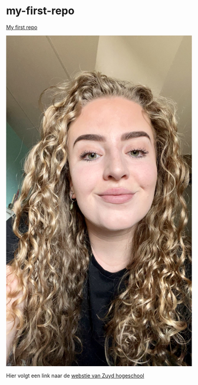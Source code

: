 # my-first-repo

[My first repo](https://irisbongers.github.io/my-first-repo/)

![foto iris](img/iris-foto.jpeg)

Hier volgt een link naar de [webstie van Zuyd hogeschool](https://www.zuyd.nl/)  
